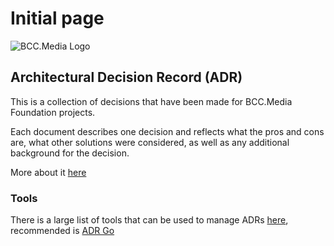 # Initial page

![BCC.Media Logo](https://storage.googleapis.com/bcc-media-public/bcc-media-logo-150.png)

## Architectural Decision Record \(ADR\)

This is a collection of decisions that have been made for BCC.Media Foundation projects.

Each document describes one decision and reflects what the pros and cons are, what other solutions were considered, as well as any additional background for the decision.

More about it [here](https://cognitect.com/blog/2011/11/15/documenting-architecture-decisions)

### Tools

There is a large list of tools that can be used to manage ADRs [here](https://adr.github.io/#tooling), recommended is [ADR Go](https://github.com/marouni/adr)


